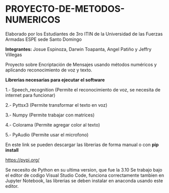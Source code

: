 # PROYECTO-DE-METODOS-NUMERICOS
Elaborado por los Estudiantes de 3ro ITIN de la Universidad de las Fuerzas Armadas ESPE sede Santo Domingo

**Integrantes:** Josue Espinoza, Darwin Toapanta, Angel Patiño y Jeffry Villegas

Proyecto sobre Encriptación de Mensajes usando métodos numéricos y aplicando reconocimiento de voz y texto. 

**Librerias necesarias para ejecutar el software**

1.- Speech_recognition (Permite el reconocimiento de voz, se necesita de internet para funcionar)

2.- Pyttsx3 (Permite transformar el texto en voz)

3.- Numpy (Permite trabajar con matrices)

4.- Colorama (Permite agregar color al texto)

5.- PyAudio (Permite usar el microfono) 

En este link se pueden descargar las librerias de forma manual o con **pip install**

https://pypi.org/

Se necesito de Python en su ultima version, que fue la 3.10
Se trabajo bajo el editor de codigo Visual Studio Code, funciona correctamente tambien en Jupyter Notebook, las librerias se deben instalar en anaconda usando este editor. 
